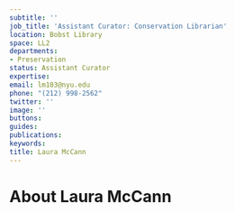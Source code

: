 ```yaml
---
subtitle: ''
job_title: 'Assistant Curator: Conservation Librarian'
location: Bobst Library
space: LL2
departments:
- Preservation
status: Assistant Curator
expertise: 
email: lm103@nyu.edu
phone: "(212) 998-2562"
twitter: ''
image: ''
buttons: 
guides: 
publications: 
keywords: 
title: Laura McCann
---
```


# About Laura McCann